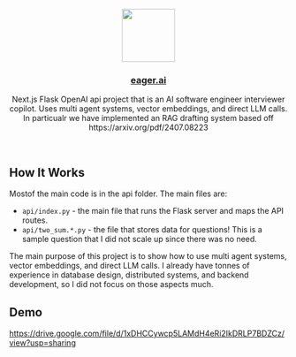 <p align="center">
  <a href="https://nextjs-flask-starter.vercel.app/">
    <img src="https://assets.vercel.com/image/upload/v1588805858/repositories/vercel/logo.png" height="96">
    <h3 align="center">eager.ai</h3>
  </a>
</p>

<p align="center">Next.js Flask OpenAI api project that is an AI software engineer interviewer copilot. Uses multi agent systems, vector embeddings, and direct LLM calls. In particualr we have implemented an RAG drafting system based off https://arxiv.org/pdf/2407.08223 </p>

<br/>

## How It Works

Mostof the main code is in the api folder. The main files are:

- `api/index.py` - the main file that runs the Flask server and maps the API routes.
- `api/two_sum.*.py` - the file that stores data for questions! This is a sample question that I did not scale up since there was no need.

The main purpose of this project is to show how to use multi agent systems, vector embeddings, and direct LLM calls. I already have tonnes of experience in database design, distributed systems, and backend development, so I did not focus on those aspects much.

## Demo

https://drive.google.com/file/d/1xDHCCywcp5LAMdH4eRi2IkDRLP7BDZCz/view?usp=sharing
